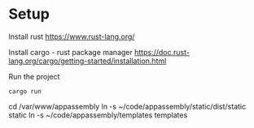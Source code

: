 # Setup
Install rust
https://www.rust-lang.org/

Install cargo - rust package manager
https://doc.rust-lang.org/cargo/getting-started/installation.html

Run the project
```
cargo run
```


cd /var/www/appassembly
ln -s ~/code/appassembly/static/dist/static static
ln -s ~/code/appassembly/templates templates


